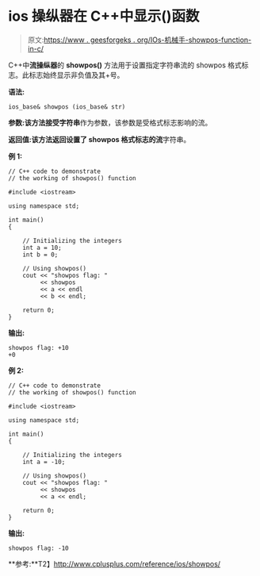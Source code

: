 # ios 操纵器在 C++中显示()函数

> 原文:[https://www . geesforgeks . org/IOs-机械手-showpos-function-in-c/](https://www.geeksforgeeks.org/ios-manipulators-showpos-function-in-c/)

C++中**流操纵器**的 **showpos()** 方法用于设置指定字符串流的 showpos 格式标志。此标志始终显示非负值及其+号。

**语法:**

```
ios_base& showpos (ios_base& str)

```

**参数:**该方法接受**字符串**作为参数，该参数是受格式标志影响的流。

**返回值:**该方法返回设置了 showpos 格式标志的**流**字符串。

**例 1:**

```
// C++ code to demonstrate
// the working of showpos() function

#include <iostream>

using namespace std;

int main()
{

    // Initializing the integers
    int a = 10;
    int b = 0;

    // Using showpos()
    cout << "showpos flag: "
         << showpos
         << a << endl
         << b << endl;

    return 0;
}
```

**输出:**

```
showpos flag: +10
+0

```

**例 2:**

```
// C++ code to demonstrate
// the working of showpos() function

#include <iostream>

using namespace std;

int main()
{

    // Initializing the integers
    int a = -10;

    // Using showpos()
    cout << "showpos flag: "
         << showpos
         << a << endl;

    return 0;
}
```

**输出:**

```
showpos flag: -10

```

**参考:**T2】http://www.cplusplus.com/reference/ios/showpos/